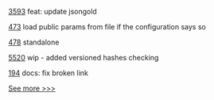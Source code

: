 
[3593](https://github.com/hyperledger/aries-framework-go/pull/3593) feat: update jsongold

[473](https://github.com/hyperledger-labs/fabric-token-sdk/pull/473) load public params from file if the configuration says so

[478](https://github.com/hyperledger-labs/fabric-smart-client/pull/478) standalone

[5520](https://github.com/hyperledger/besu/pull/5520) wip - added versioned hashes checking

[194](https://github.com/hyperledger-labs/yui-ibc-solidity/pull/194) docs: fix broken link


[See more >>>](https://start-here.hyperledger.org/pull-requests)
